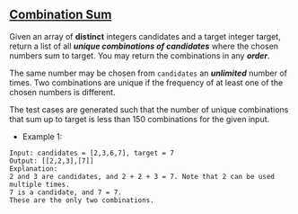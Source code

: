 ## [Combination Sum](https://leetcode.com/problems/combination-sum/)

Given an array of **distinct** integers candidates and a target integer target, return a list of all ***unique combinations of candidates*** where the chosen numbers sum to target. You may return the combinations in any ***order***.

The same number may be chosen from `candidates` an ***unlimited*** number of times. Two combinations are unique if the frequency of at least one of the chosen numbers is different.

The test cases are generated such that the number of unique combinations that sum up to target is less than 150 combinations for the given input.

- Example 1:
```
Input: candidates = [2,3,6,7], target = 7
Output: [[2,2,3],[7]]
Explanation:
2 and 3 are candidates, and 2 + 2 + 3 = 7. Note that 2 can be used multiple times.
7 is a candidate, and 7 = 7.
These are the only two combinations.
```
